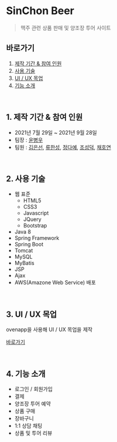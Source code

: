 # SinChon Beer

> 맥주 관련 상품 판매 및 양조장 투어 사이트

## 바로가기

1. [제작 기간 & 참여 인원](#1-제작-기간--참여-인원)
2. [사용 기술](#2-사용-기술)
3. [UI / UX 목업](#3-ui--ux-목업)
4. [기능 소개](#4-기능-소개)

<br>

## 1. 제작 기간 & 참여 인원

* 2021년 7월 29일 ~ 2021년 9월 28일
* 팀장 : [윤병우](https://github.com/yoonbung12)
* 팀원 : [김은선](https://github.com/SunWater8), [류한성](https://github.com/Gamaspin), [정다예](https://github.com/daayeah), [조성덕](https://github.com/seongdeokjo), [채호연](https://github.com/flip1945)

<br>

## 2. 사용 기술

* 웹 표준
    * HTML5
    * CSS3
    * Javascript
    * JQuery
    * Bootstrap
* Java 8
* Spring Framework
* Spring Boot
* Tomcat
* MySQL
* MyBatis
* JSP
* Ajax
* AWS(Amazone Web Service) 배포

<br>

## 3. UI / UX 목업

ovenapp을 사용해 UI / UX 목업을 제작

[바로가기](https://ovenapp.io/view/hL5HBxrBxw7cVDVORmRRoGVnB9Jzs43w/)

<br>

## 4. 기능 소개

* 로그인 / 회원가입
* 결제
* 양조장 투어 예약
* 상품 구매
* 장바구니
* 1:1 상담 채팅
* 상품 및 투어 리뷰

<br>

